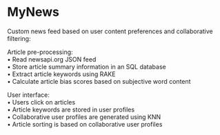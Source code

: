 # MyNews

Custom news feed based on user content preferences and collaborative filtering:

Article pre-processing:  
•	Read newsapi.org JSON feed  
•	Store article summary information in an SQL database  
•	Extract article keywords using RAKE  
•	Calculate article bias scores based on subjective word content  

User interface:  
•	Users click on articles  
•	Article keywords are stored in user profiles  
•	Collaborative user profiles are generated using KNN  
•	Article sorting is based on collaborative user profiles
